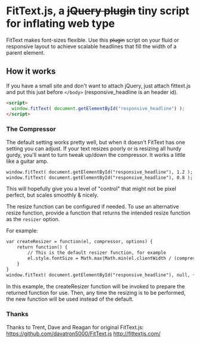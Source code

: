 # FitText.js, a <del>jQuery plugin</del> tiny script for inflating web type
FitText makes font-sizes flexible. Use this <del>plugin</del> script on your fluid or responsive layout to achieve scalable headlines that fill the width of a parent element.

## How it works
If you have a small site and don't want to attach jQuery, just attach fittext.js and put this just before `</body>` (responsive_headline is an header id).
```html
<script>
  window.fitText( document.getElementById("responsive_headline") );
</script>
```
### The Compressor
The default setting works pretty well, but when it doesn't FitText has one setting you can adjust. If your text resizes poorly or is resizing all hurdy gurdy, you'll want to turn tweak up/down the compressor. It works a little like a guitar amp.
```html
window.fitText( document.getElementById("responsive_headline"), 1.2 ); // turn the compressor up (font will shrink a bit more aggressively)
window.fitText( document.getElementById("responsive_headline"), 0.8 ); // turn the compressor down (font will shrink less aggressively)
```
This will hopefully give you a level of "control" that might not be pixel perfect, but scales smoothly & nicely.

The resize function can be configured if needed. To use an alternative resize function, provide a function that returns the intended resize function as the `resizer` option.

For example:
```html
var createResizer = function(el, compressor, options) {
    return function() {
        // This is the default resizer function, for example
        el.style.fontSize = Math.max(Math.min(el.clientWidth / (compressor*10), parseFloat(settings.maxFontSize)), parseFloat(settings.minFontSize)) + 'px';
    }
}
window.fitText( document.getElementById("responsive_headline"), null, { resizer: createResizer });
```
In this example, the createResizer function will be invoked to prepare the returned function for use. Then, any time the resizing is to be performed, the new function will be used instead of the default.

### Thanks
Thanks to Trent, Dave and Reagan for original FitText.js: https://github.com/davatron5000/FitText.js
http://fittextjs.com/
